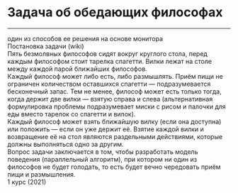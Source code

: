 # Задача об обедающих философах
---
один из способов ее решения на основе монитора 
<br>
Постановка задачи (wiki)
<br>
Пять безмолвных философов сидят вокруг круглого стола, перед каждым философом стоит тарелка спагетти. Вилки лежат на столе между каждой парой ближайших философов.
<br>
Каждый философ может либо есть, либо размышлять. Приём пищи не ограничен количеством оставшихся спагетти — подразумевается бесконечный запас. Тем не менее, философ может есть только тогда, когда держит две вилки — взятую справа и слева (альтернативная формулировка проблемы подразумевает миски с рисом и палочки для еды вместо тарелок со спагетти и вилок).
<br>
Каждый философ может взять ближайшую вилку (если она доступна) или положить — если он уже держит её. Взятие каждой вилки и возвращение её на стол являются раздельными действиями, которые должны выполняться одно за другим.
<br>
Вопрос задачи заключается в том, чтобы разработать модель поведения (параллельный алгоритм), при котором ни один из философов не будет голодать, то есть будет вечно чередовать приём пищи и размышления.
<br>
1 курс (2021)
